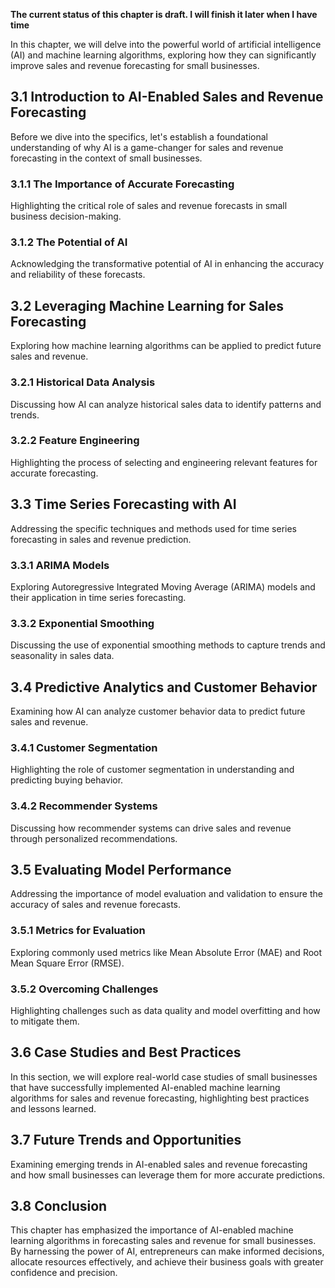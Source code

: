 **The current status of this chapter is draft. I will finish it later when I have time**

In this chapter, we will delve into the powerful world of artificial intelligence (AI) and machine learning algorithms, exploring how they can significantly improve sales and revenue forecasting for small businesses.

3.1 Introduction to AI-Enabled Sales and Revenue Forecasting
------------------------------------------------------------

Before we dive into the specifics, let's establish a foundational understanding of why AI is a game-changer for sales and revenue forecasting in the context of small businesses.

### 3.1.1 The Importance of Accurate Forecasting

Highlighting the critical role of sales and revenue forecasts in small business decision-making.

### 3.1.2 The Potential of AI

Acknowledging the transformative potential of AI in enhancing the accuracy and reliability of these forecasts.

3.2 Leveraging Machine Learning for Sales Forecasting
-----------------------------------------------------

Exploring how machine learning algorithms can be applied to predict future sales and revenue.

### 3.2.1 Historical Data Analysis

Discussing how AI can analyze historical sales data to identify patterns and trends.

### 3.2.2 Feature Engineering

Highlighting the process of selecting and engineering relevant features for accurate forecasting.

3.3 Time Series Forecasting with AI
-----------------------------------

Addressing the specific techniques and methods used for time series forecasting in sales and revenue prediction.

### 3.3.1 ARIMA Models

Exploring Autoregressive Integrated Moving Average (ARIMA) models and their application in time series forecasting.

### 3.3.2 Exponential Smoothing

Discussing the use of exponential smoothing methods to capture trends and seasonality in sales data.

3.4 Predictive Analytics and Customer Behavior
----------------------------------------------

Examining how AI can analyze customer behavior data to predict future sales and revenue.

### 3.4.1 Customer Segmentation

Highlighting the role of customer segmentation in understanding and predicting buying behavior.

### 3.4.2 Recommender Systems

Discussing how recommender systems can drive sales and revenue through personalized recommendations.

3.5 Evaluating Model Performance
--------------------------------

Addressing the importance of model evaluation and validation to ensure the accuracy of sales and revenue forecasts.

### 3.5.1 Metrics for Evaluation

Exploring commonly used metrics like Mean Absolute Error (MAE) and Root Mean Square Error (RMSE).

### 3.5.2 Overcoming Challenges

Highlighting challenges such as data quality and model overfitting and how to mitigate them.

3.6 Case Studies and Best Practices
-----------------------------------

In this section, we will explore real-world case studies of small businesses that have successfully implemented AI-enabled machine learning algorithms for sales and revenue forecasting, highlighting best practices and lessons learned.

3.7 Future Trends and Opportunities
-----------------------------------

Examining emerging trends in AI-enabled sales and revenue forecasting and how small businesses can leverage them for more accurate predictions.

3.8 Conclusion
--------------

This chapter has emphasized the importance of AI-enabled machine learning algorithms in forecasting sales and revenue for small businesses. By harnessing the power of AI, entrepreneurs can make informed decisions, allocate resources effectively, and achieve their business goals with greater confidence and precision.

